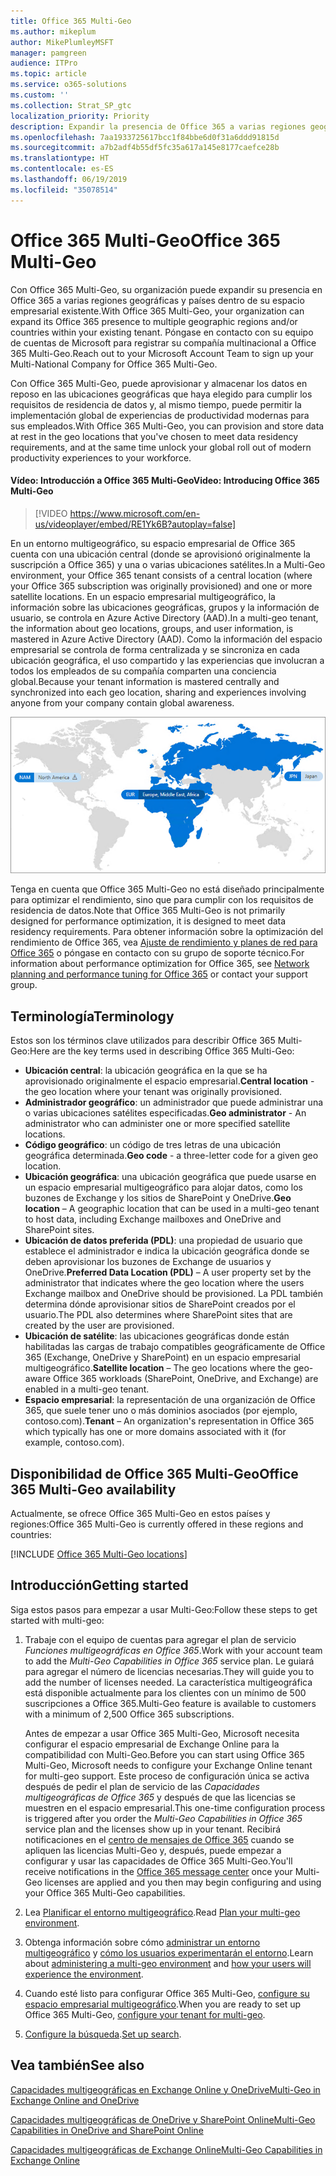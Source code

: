 ```yaml
---
title: Office 365 Multi-Geo
ms.author: mikeplum
author: MikePlumleyMSFT
manager: pamgreen
audience: ITPro
ms.topic: article
ms.service: o365-solutions
ms.custom: ''
ms.collection: Strat_SP_gtc
localization_priority: Priority
description: Expandir la presencia de Office 365 a varias regiones geográficas con Office 365 Multi-Geo.
ms.openlocfilehash: 7aa1933725617bcc1f84bbe6d0f31a6ddd91815d
ms.sourcegitcommit: a7b2adf4b55df5fc35a617a145e8177caefce28b
ms.translationtype: HT
ms.contentlocale: es-ES
ms.lasthandoff: 06/19/2019
ms.locfileid: "35078514"
---
```

# <a name="office-365-multi-geo"></a><span data-ttu-id="2d620-103">Office 365 Multi-Geo</span><span class="sxs-lookup"><span data-stu-id="2d620-103">Office 365 Multi-Geo</span></span>

<span data-ttu-id="2d620-104">Con Office 365 Multi-Geo, su organización puede expandir su presencia en Office 365 a varias regiones geográficas y países dentro de su espacio empresarial existente.</span><span class="sxs-lookup"><span data-stu-id="2d620-104">With Office 365 Multi-Geo, your organization can expand its Office 365 presence to multiple geographic regions and/or countries within your existing tenant.</span></span> <span data-ttu-id="2d620-105">Póngase en contacto con su equipo de cuentas de Microsoft para registrar su compañía multinacional a Office 365 Multi-Geo.</span><span class="sxs-lookup"><span data-stu-id="2d620-105">Reach out to your Microsoft Account Team to sign up your Multi-National Company for Office 365 Multi-Geo.</span></span>
  
<span data-ttu-id="2d620-106">Con Office 365 Multi-Geo, puede aprovisionar y almacenar los datos en reposo en las ubicaciones geográficas que haya elegido para cumplir los requisitos de residencia de datos y, al mismo tiempo, puede permitir la implementación global de experiencias de productividad modernas para sus empleados.</span><span class="sxs-lookup"><span data-stu-id="2d620-106">With Office 365 Multi-Geo, you can provision and store data at rest in the geo locations that you've chosen to meet data residency requirements, and at the same time unlock your global roll out of modern productivity experiences to your workforce.</span></span>

#### <a name="video-introducing-office-365-multi-geo"></a><span data-ttu-id="2d620-107">Vídeo: Introducción a Office 365 Multi-Geo</span><span class="sxs-lookup"><span data-stu-id="2d620-107">Video: Introducing Office 365 Multi-Geo</span></span>

> [!VIDEO https://www.microsoft.com/en-us/videoplayer/embed/RE1Yk6B?autoplay=false]

<span data-ttu-id="2d620-108">En un entorno multigeográfico, su espacio empresarial de Office 365 cuenta con una ubicación central (donde se aprovisionó originalmente la suscripción a Office 365) y una o varias ubicaciones satélites.</span><span class="sxs-lookup"><span data-stu-id="2d620-108">In a Multi-Geo environment, your Office 365 tenant consists of a central location (where your Office 365 subscription was originally provisioned) and one or more satellite locations.</span></span> <span data-ttu-id="2d620-109">En un espacio empresarial multigeográfico, la información sobre las ubicaciones geográficas, grupos y la información de usuario, se controla en Azure Active Directory (AAD).</span><span class="sxs-lookup"><span data-stu-id="2d620-109">In a multi-geo tenant, the information about geo locations, groups, and user information, is mastered in Azure Active Directory (AAD).</span></span> <span data-ttu-id="2d620-110">Como la información del espacio empresarial se controla de forma centralizada y se sincroniza en cada ubicación geográfica, el uso compartido y las experiencias que involucran a todos los empleados de su compañía comparten una conciencia global.</span><span class="sxs-lookup"><span data-stu-id="2d620-110">Because your tenant information is mastered centrally and synchronized into each geo location, sharing and experiences involving anyone from your company contain global awareness.</span></span>

![Captura de pantalla del mapa multigeográfico desde el Centro de administración de SharePoint Online](media/multi-geo-world-map.png)

<span data-ttu-id="2d620-112">Tenga en cuenta que Office 365 Multi-Geo no está diseñado principalmente para optimizar el rendimiento, sino que para cumplir con los requisitos de residencia de datos.</span><span class="sxs-lookup"><span data-stu-id="2d620-112">Note that Office 365 Multi-Geo is not primarily designed for performance optimization, it is designed to meet data residency requirements.</span></span> <span data-ttu-id="2d620-113">Para obtener información sobre la optimización del rendimiento de Office 365, vea [Ajuste de rendimiento y planes de red para Office 365](https://support.office.com/article/e5f1228c-da3c-4654-bf16-d163daee8848) o póngase en contacto con su grupo de soporte técnico.</span><span class="sxs-lookup"><span data-stu-id="2d620-113">For information about performance optimization for Office 365, see [Network planning and performance tuning for Office 365](https://support.office.com/article/e5f1228c-da3c-4654-bf16-d163daee8848) or contact your support group.</span></span>

## <a name="terminology"></a><span data-ttu-id="2d620-114">Terminología</span><span class="sxs-lookup"><span data-stu-id="2d620-114">Terminology</span></span>

<span data-ttu-id="2d620-115">Estos son los términos clave utilizados para describir Office 365 Multi-Geo:</span><span class="sxs-lookup"><span data-stu-id="2d620-115">Here are the key terms used in describing Office 365 Multi-Geo:</span></span>

- <span data-ttu-id="2d620-116">**Ubicación central**: la ubicación geográfica en la que se ha aprovisionado originalmente el espacio empresarial.</span><span class="sxs-lookup"><span data-stu-id="2d620-116">**Central location** - the geo location where your tenant was originally provisioned.</span></span>
- <span data-ttu-id="2d620-117">**Administrador geográfico**: un administrador que puede administrar una o varias ubicaciones satélites especificadas.</span><span class="sxs-lookup"><span data-stu-id="2d620-117">**Geo administrator** - An administrator who can administer one or more specified satellite locations.</span></span>
- <span data-ttu-id="2d620-118">**Código geográfico**: un código de tres letras de una ubicación geográfica determinada.</span><span class="sxs-lookup"><span data-stu-id="2d620-118">**Geo code** - a three-letter code for a given geo location.</span></span>
- <span data-ttu-id="2d620-119">**Ubicación geográfica**: una ubicación geográfica que puede usarse en un espacio empresarial multigeográfico para alojar datos, como los buzones de Exchange y los sitios de SharePoint y OneDrive.</span><span class="sxs-lookup"><span data-stu-id="2d620-119">**Geo location** – A geographic location that can be used in a multi-geo tenant to host data, including Exchange mailboxes and OneDrive and SharePoint sites.</span></span>
- <span data-ttu-id="2d620-120">**Ubicación de datos preferida (PDL)**: una propiedad de usuario que establece el administrador e indica la ubicación geográfica donde se deben aprovisionar los buzones de Exchange de usuarios y OneDrive.</span><span class="sxs-lookup"><span data-stu-id="2d620-120">**Preferred Data Location (PDL)** – A user property set by the administrator that indicates where the geo location where the users Exchange mailbox and OneDrive should be provisioned.</span></span> <span data-ttu-id="2d620-121">La PDL también determina dónde aprovisionar sitios de SharePoint creados por el usuario.</span><span class="sxs-lookup"><span data-stu-id="2d620-121">The PDL also determines where SharePoint sites that are created by the user are provisioned.</span></span>
- <span data-ttu-id="2d620-122">**Ubicación de satélite**: las ubicaciones geográficas donde están habilitadas las cargas de trabajo compatibles geográficamente de Office 365 (Exchange, OneDrive y SharePoint) en un espacio empresarial multigeográfico.</span><span class="sxs-lookup"><span data-stu-id="2d620-122">**Satellite location** – The geo locations where the geo-aware Office 365 workloads (SharePoint, OneDrive, and Exchange) are enabled in a multi-geo tenant.</span></span>
- <span data-ttu-id="2d620-123">**Espacio empresarial**: la representación de una organización de Office 365, que suele tener uno o más dominios asociados (por ejemplo, contoso.com).</span><span class="sxs-lookup"><span data-stu-id="2d620-123">**Tenant** – An organization's representation in Office 365 which typically has one or more domains associated with it (for example, contoso.com).</span></span>

## <a name="office-365-multi-geo-availability"></a><span data-ttu-id="2d620-124">Disponibilidad de Office 365 Multi-Geo</span><span class="sxs-lookup"><span data-stu-id="2d620-124">Office 365 Multi-Geo availability</span></span>

<span data-ttu-id="2d620-125">Actualmente, se ofrece Office 365 Multi-Geo en estos países y regiones:</span><span class="sxs-lookup"><span data-stu-id="2d620-125">Office 365 Multi-Geo is currently offered in these regions and countries:</span></span>

[!INCLUDE [Office 365 Multi-Geo locations](includes/office-365-multi-geo-locations.md)]

## <a name="getting-started"></a><span data-ttu-id="2d620-126">Introducción</span><span class="sxs-lookup"><span data-stu-id="2d620-126">Getting started</span></span>

<span data-ttu-id="2d620-127">Siga estos pasos para empezar a usar Multi-Geo:</span><span class="sxs-lookup"><span data-stu-id="2d620-127">Follow these steps to get started with multi-geo:</span></span>

1. <span data-ttu-id="2d620-128">Trabaje con el equipo de cuentas para agregar el plan de servicio _Funciones multigeográficas en Office 365_.</span><span class="sxs-lookup"><span data-stu-id="2d620-128">Work with your account team to add the _Multi-Geo Capabilities in Office 365_ service plan.</span></span> <span data-ttu-id="2d620-129">Le guiará para agregar el número de licencias necesarias.</span><span class="sxs-lookup"><span data-stu-id="2d620-129">They will guide you to add the number of licenses needed.</span></span> <span data-ttu-id="2d620-130">La característica multigeográfica está disponible actualmente para los clientes con un mínimo de 500 suscripciones a Office 365.</span><span class="sxs-lookup"><span data-stu-id="2d620-130">Multi-Geo feature is available to customers with a minimum of 2,500 Office 365 subscriptions.</span></span>

   <span data-ttu-id="2d620-131">Antes de empezar a usar Office 365 Multi-Geo, Microsoft necesita configurar el espacio empresarial de Exchange Online para la compatibilidad con Multi-Geo.</span><span class="sxs-lookup"><span data-stu-id="2d620-131">Before you can start using Office 365 Multi-Geo, Microsoft needs to configure your Exchange Online tenant for multi-geo support.</span></span> <span data-ttu-id="2d620-132">Este proceso de configuración única se activa después de pedir el plan de servicio de las *Capacidades multigeográficas de Office 365* y después de que las licencias se muestren en el espacio empresarial.</span><span class="sxs-lookup"><span data-stu-id="2d620-132">This one-time configuration process is triggered after you order the *Multi-Geo Capabilities in Office 365* service plan and the licenses show up in your tenant.</span></span> <span data-ttu-id="2d620-133">Recibirá notificaciones en el [centro de mensajes de Office 365](https://support.office.com/article/38FB3333-BFCC-4340-A37B-DEDA509C2093) cuando se apliquen las licencias Multi-Geo y, después, puede empezar a configurar y usar las capacidades de Office 365 Multi-Geo.</span><span class="sxs-lookup"><span data-stu-id="2d620-133">You'll receive notifications in the [Office 365 message center](https://support.office.com/article/38FB3333-BFCC-4340-A37B-DEDA509C2093) once your Multi-Geo licenses are applied and you then may begin configuring and using your Office 365 Multi-Geo capabilities.</span></span>

2. <span data-ttu-id="2d620-134">Lea [Planificar el entorno multigeográfico](plan-for-multi-geo.md).</span><span class="sxs-lookup"><span data-stu-id="2d620-134">Read [Plan your multi-geo environment](plan-for-multi-geo.md).</span></span>

3. <span data-ttu-id="2d620-135">Obtenga información sobre cómo [administrar un entorno multigeográfico](administering-a-multi-geo-environment.md) y [cómo los usuarios experimentarán el entorno](multi-geo-user-experience.md).</span><span class="sxs-lookup"><span data-stu-id="2d620-135">Learn about [administering a multi-geo environment](administering-a-multi-geo-environment.md) and [how your users will experience the environment](multi-geo-user-experience.md).</span></span>

4. <span data-ttu-id="2d620-136">Cuando esté listo para configurar Office 365 Multi-Geo, [configure su espacio empresarial multigeográfico](multi-geo-tenant-configuration.md).</span><span class="sxs-lookup"><span data-stu-id="2d620-136">When you are ready to set up Office 365 Multi-Geo, [configure your tenant for multi-geo](multi-geo-tenant-configuration.md).</span></span>

5. <span data-ttu-id="2d620-137">[Configure la búsqueda](configure-search-for-multi-geo.md).</span><span class="sxs-lookup"><span data-stu-id="2d620-137">[Set up search](configure-search-for-multi-geo.md).</span></span>

## <a name="see-also"></a><span data-ttu-id="2d620-138">Vea también</span><span class="sxs-lookup"><span data-stu-id="2d620-138">See also</span></span>

[<span data-ttu-id="2d620-139">Capacidades multigeográficas en Exchange Online y OneDrive</span><span class="sxs-lookup"><span data-stu-id="2d620-139">Multi-Geo in Exchange Online and OneDrive</span></span>](https://Aka.ms/GoMultiGeo)

[<span data-ttu-id="2d620-140">Capacidades multigeográficas de OneDrive y SharePoint Online</span><span class="sxs-lookup"><span data-stu-id="2d620-140">Multi-Geo Capabilities in OneDrive and SharePoint Online</span></span>](https://docs.microsoft.com/office365/enterprise/multi-geo-capabilities-in-onedrive-and-sharepoint-online-in-office-365)

[<span data-ttu-id="2d620-141">Capacidades multigeográficas de Exchange Online</span><span class="sxs-lookup"><span data-stu-id="2d620-141">Multi-Geo Capabilities in Exchange Online</span></span>](https://docs.microsoft.com/office365/enterprise/multi-geo-capabilities-in-exchange-online)
